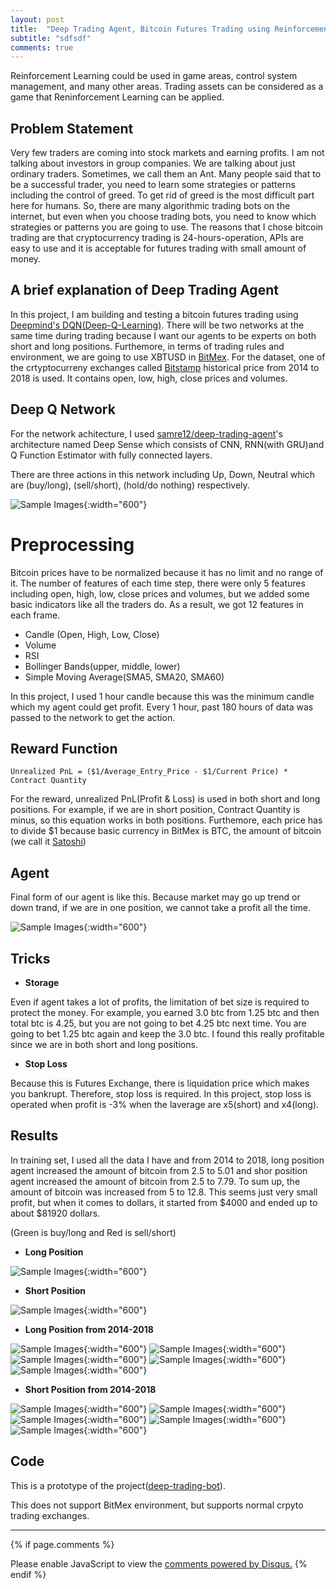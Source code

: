 ```yaml
---
layout: post
title:  "Deep Trading Agent, Bitcoin Futures Trading using Reinforcement Learning"
subtitle: "sdfsdf"
comments: true
---
```


Reinforcement Learning could be used in game areas, control system management, and many other areas. Trading assets can be considered as a game that Reninforcement Learning can be applied.

## Problem Statement
Very few traders are coming into stock markets and earning profits. I am not talking about investors in group companies. We are talking about just ordinary traders. Sometimes, we call them an Ant. Many people said that to be a successful trader, you need to learn some strategies or patterns including the control of greed. To get rid of greed is the most difficult part here for humans. So, there are many algorithmic trading bots on the internet, but even when you choose trading bots, you need to know which strategies or patterns you are going to use. The reasons that I chose bitcoin trading are that cryptocurrency trading is 24-hours-operation, APIs are easy to use and it is acceptable for futures trading with small amount of money.

## A brief explanation of Deep Trading Agent
In this project, I am building and testing a bitcoin futures trading using [Deepmind's DQN(Deep-Q-Learning)](https://github.com/jk7g14/ethermembership). There will be two networks at the same time during trading because I want our agents to be experts on both short and long positions. Furthemore, in terms of trading rules and environment, we are going to use XBTUSD in [BitMex](https://www.bitmex.com). For the dataset, one of the crtyptocurreny exchanges called [Bitstamp](https://www.bitstamp.net) historical price from 2014 to 2018 is used. It contains open, low, high, close prices and volumes.

## Deep Q Network
For the network achitecture, I used [samre12/deep-trading-agent](https://github.com/samre12/deep-trading-agent)'s architecture named Deep Sense which consists of CNN, RNN(with GRU)and Q Function Estimator with fully connected layers.

There are three actions in this network including Up, Down, Neutral which are (buy/long), (sell/short), (hold/do nothing) respectively.

![Sample Images](/img/deep-trading-agent/arch.png){:width="600"}

# Preprocessing

Bitcoin prices have to be normalized because it has no limit and no range of it. The number of features of each time step, there were only 5 features including open, high, low, close prices and volumes, but we added some basic indicators like all the traders do. As a result, we got 12 features in each frame.

* Candle (Open, High, Low, Close)
* Volume
* RSI
* Bollinger Bands(upper, middle, lower)
* Simple Moving Average(SMA5, SMA20, SMA60)

In this project, I used 1 hour candle because this was the minimum candle which my agent could get profit. Every 1 hour, past 180 hours of data was passed to the network to get the action.

## Reward Function
```
Unrealized PnL = ($1/Average_Entry_Price - $1/Current Price) * Contract Quantity
```

For the reward, unrealized PnL(Profit & Loss) is used in both short and long positions. For example, if we are in short position, Contract Quantity is minus, so this equation works in both positions. Furthemore, each price has to divide $1 because basic currency in BitMex is BTC, the amount of bitcoin (we call it [Satoshi](https://en.bitcoin.it/wiki/Satoshi_(unit)))
## Agent

Final form of our agent is like this. Because market may go up trend or down trand, if we are in one position, we cannot take a profit all the time. 

![Sample Images](/img/deep-trading-agent/diagram.png){:width="600"}

## Tricks

- **Storage**

Even if agent takes a lot of profits, the limitation of bet size is required to protect the money. For example, you earned 3.0 btc from 1.25 btc and then total btc is 4.25, but you are not going to bet 4.25 btc next time. You are going to bet 1.25 btc again and keep the 3.0 btc. I found this really profitable since we are in both short and long positions.

- **Stop Loss**

Because this is Futures Exchange, there is liquidation price which makes you bankrupt. Therefore, stop loss is required. In this project, stop loss is operated when profit is -3% when the laverage are x5(short) and x4(long).


## Results

In training set, I used all the data I have and from 2014 to 2018, long position agent increased the amount of bitcoin from 2.5 to 5.01 and shor position agent increased the amount of bitcoin from 2.5 to 7.79. To sum up, the amount of bitcoin was increased from 5 to 12.8. This seems just very small profit, but when it comes to dollars, it started from $4000 and ended up to about $81920 dollars.

(Green is buy/long and Red is sell/short)

* **Long Position**

![Sample Images](/img/deep-trading-agent/bitmex_long.png){:width="600"}

* **Short Position**

![Sample Images](/img/deep-trading-agent/bitmex_short.png){:width="600"}

* **Long Position from 2014-2018**

![Sample Images](/img/deep-trading-agent/bitmex_long-2014-01-01-2014-12-31.png){:width="600"}
![Sample Images](/img/deep-trading-agent/bitmex_long-2015-01-01-2015-12-31.png){:width="600"}
![Sample Images](/img/deep-trading-agent/bitmex_long-2016-01-01-2016-12-31.png){:width="600"}
![Sample Images](/img/deep-trading-agent/bitmex_long-2017-01-01-2017-12-31.png){:width="600"}
![Sample Images](/img/deep-trading-agent/bitmex_long-2018-01-01-2018-12-31.png){:width="600"}

* **Short Position from 2014-2018**

![Sample Images](/img/deep-trading-agent/bitmex_short-2014-01-01-2014-12-31.png){:width="600"}
![Sample Images](/img/deep-trading-agent/bitmex_short-2015-01-01-2015-12-31.png){:width="600"}
![Sample Images](/img/deep-trading-agent/bitmex_short-2016-01-01-2016-12-31.png){:width="600"}
![Sample Images](/img/deep-trading-agent/bitmex_short-2017-01-01-2017-12-31.png){:width="600"}
![Sample Images](/img/deep-trading-agent/bitmex_short-2018-01-01-2018-12-31.png){:width="600"}

## Code

This is a prototype of the project([deep-trading-bot](https://github.com/jk7g14/ethermembership)).

This does not support BitMex environment, but supports normal crpyto trading exchanges.
<br />

---

{% if page.comments %}
<div id="disqus_thread"></div>
<script>

/**
*  RECOMMENDED CONFIGURATION VARIABLES: EDIT AND UNCOMMENT THE SECTION BELOW TO INSERT DYNAMIC VALUES FROM YOUR PLATFORM OR CMS.
*  LEARN WHY DEFINING THESE VARIABLES IS IMPORTANT: https://disqus.com/admin/universalcode/#configuration-variables*/
  /*
  var disqus_config = function () {
  this.page.url = PAGE_URL;  // Replace PAGE_URL with your page's canonical URL variable
  this.page.identifier = PAGE_IDENTIFIER; // Replace PAGE_IDENTIFIER with your page's unique identifier variable
  };
  */
  (function() { // DON'T EDIT BELOW THIS LINE
  var d = document, s = d.createElement('script');
  s.src = 'https://jk7g14-github-io.disqus.com/embed.js';
  s.setAttribute('data-timestamp', +new Date());
  (d.head || d.body).appendChild(s);
  })();
  </script>
  <noscript>Please enable JavaScript to view the <a href="https://disqus.com/?ref_noscript">comments powered by Disqus.</a></noscript>
  {% endif %}
